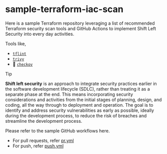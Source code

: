 # sample-terraform-iac-scan
Here is a sample Terraform repository leveraging a list of recommended Terraform security scan tools and GitHub Actions to implement Shift Left Security into every day activities.

Tools like,
- [`tflint`](https://github.com/terraform-linters/tflint?tab=readme-ov-file#tflint)
- [`trivy`](https://trivy.dev/v0.63/tutorials/misconfiguration/terraform/)
- :construction: [`checkov`](https://www.checkov.io/7.Scan%20Examples/Terraform%20Plan%20Scanning.html)

> [!TIP]
> **Shift left security** is an approach to integrate security practices earlier in the software development lifecycle (SDLC), rather than treating it as a separate phase at the end. This means incorporating security considerations and activities from the initial stages of planning, design, and coding, all the way through to deployment and operation. The goal is to identify and address security vulnerabilities as early as possible, ideally during the development process, to reduce the risk of breaches and streamline the development process. 

Please refer to the sample GitHub workflows here.

- For pull requests, refer [pr.yml](.github/workflows/pr.yml) 
- For push, refer [push.yml](.github/workflows/push.yml)
